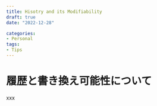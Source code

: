```yaml
---
title: Hisotry and its Modifiability
draft: true
date: "2022-12-28"

categories:
- Personal
tags:
- Tips
---
```




# 履歴と書き換え可能性について

xxx





